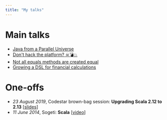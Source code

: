 ```yaml
---
title: "My talks"
---
```

# Main talks

* [Java from a Parallel Universe](paralleljava/)
* [Don't hack the platform? ☠💣💥️](dont-hack-the-platform/)
* [Not all equals methods are created equal](equalsverifier/)
* [Growing a DSL for financial calculations](growing-a-dsl/)

# One-offs

* _23 August 2019_, Codestar brown-bag session: **Upgrading Scala 2.12 to 2.13** [[slides](scala-2.13/)]
* _11 June 2014_, Sogeti: **Scala** [[video](https://www.youtube.com/watch?v=uksqLVk3l6M)]

